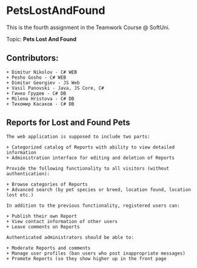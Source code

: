 # PetsLostAndFound

This is the fourth assignment in the Teamwork Course @ SoftUni. 

Topic: **Pets Lost And Found**


## Contributors: 
	+ Dimitur Nikolov - C# WEB
	+ Pesho Gosho - C# WEB
	+ Dimitar Georgiev - JS Web
	+ Vasil Panovski - Java, JS Corе, C#
	+ Гинко Грудев - C# DB
	+ Milena Hristova - C# DB
	+ Тихомир Касаков - C# DB
	
## Reports for Lost and Found Pets

	The web application is supposed to include two parts:
	
	+ Categorized catalog of Reports with ability to view detailed information
	+ Administration interface for editing and deletion of Reports
	
	Provide the following functionality to all visitors (without authentication):
	
	+ Browse categories of Reports
	+ Advanced search (by pet species or breed, location found, location lost etc.)
	
	In addition to the previous functionality, registered users can:
	
	+ Publish their own Report
	+ View contact information of other users
	+ Leave comments on Reports
	
	Authenticated administrators should be able to:
	
	+ Moderate Reports and comments
	+ Manage user profiles (ban users who post inappropriate messages)
	+ Promote Reports (so they show higher up in the front page
